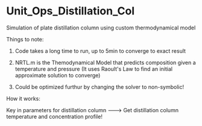 # Unit_Ops_Distillation_Col
Simulation of plate distillation column using custom thermodynamical model

Things to note:

1) Code takes a long time to run, up to 5min to converge to exact result

2) NRTL.m is the Themodynamical Model that predicts composition given a temperature and pressure (It uses Raoult's Law to find an initial approximate solution to converge)

3) Could be optimized furthur by changing the solver to non-symbolic!

How it works:

Key in parameters for distillation column ---> Get distillation column temperature and concentration profile!
